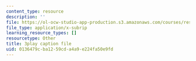 ```yaml
---
content_type: resource
description: ''
file: https://ol-ocw-studio-app-production.s3.amazonaws.com/courses/res-ll-005-mathematics-of-big-data-and-machine-learning-january-iap-2020/0136479cba1259cda4a9e224fa50e9fd_hMUpevQzNzY.vtt
file_type: application/x-subrip
learning_resource_types: []
resourcetype: Other
title: 3play caption file
uid: 0136479c-ba12-59cd-a4a9-e224fa50e9fd
---
```

